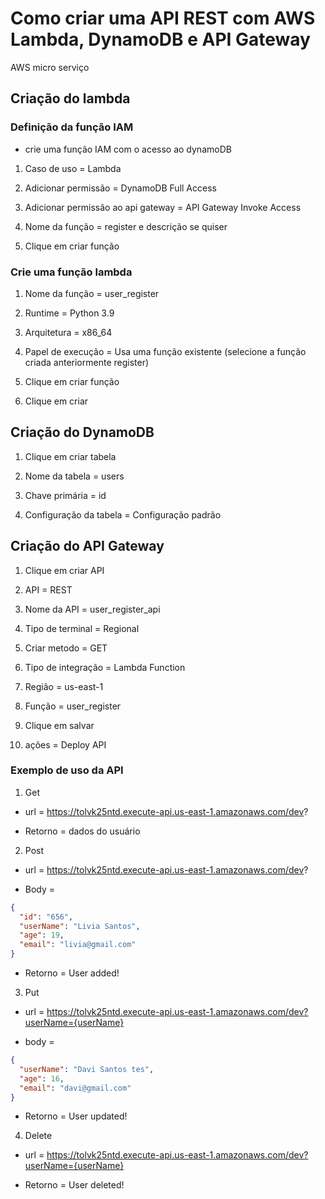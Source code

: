# Como criar uma API REST com AWS Lambda, DynamoDB e API Gateway

AWS micro serviço

## Criação do lambda

### Definição da função IAM

- crie uma função IAM com o acesso ao dynamoDB

1. Caso de uso = Lambda

2. Adicionar permissão = DynamoDB Full Access

3. Adicionar permissão ao api gateway = API Gateway Invoke Access

4. Nome da função = register e descrição se quiser

5. Clique em criar função

### Crie uma função lambda

1. Nome da função = user_register

2. Runtime = Python 3.9

3. Arquitetura = x86_64

4. Papel de execução = Usa uma função existente (selecione a função criada anteriormente register)

5. Clique em criar função

6. Clique em criar

## Criação do DynamoDB

1. Clique em criar tabela

2. Nome da tabela = users

3. Chave primária = id

4. Configuração da tabela = Configuração padrão

## Criação do API Gateway

1. Clique em criar API

2. API = REST

3. Nome da API = user_register_api

4. Tipo de terminal = Regional

5. Criar metodo = GET

6. Tipo de integração = Lambda Function

7. Região = us-east-1

8. Função = user_register

9. Clique em salvar

10. ações = Deploy API

### Exemplo de uso da API

1. Get

- url = https://tolvk25ntd.execute-api.us-east-1.amazonaws.com/dev?

- Retorno = dados do usuário

2. Post

- url = https://tolvk25ntd.execute-api.us-east-1.amazonaws.com/dev?

- Body =

```json
{
  "id": "656",
  "userName": "Livia Santos",
  "age": 19,
  "email": "livia@gmail.com"
}
```

- Retorno = User added!

3. Put

- url = https://tolvk25ntd.execute-api.us-east-1.amazonaws.com/dev?userName={userName}

- body =

```json
{
  "userName": "Davi Santos tes",
  "age": 16,
  "email": "davi@gmail.com"
}
```

- Retorno = User updated!

4. Delete

- url = https://tolvk25ntd.execute-api.us-east-1.amazonaws.com/dev?userName={userName}

- Retorno = User deleted!
